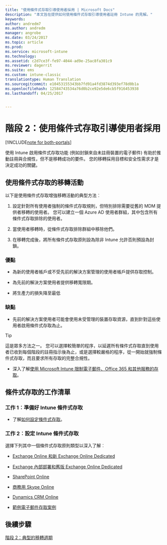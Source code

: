 ```yaml
---
title: "使用條件式存取引導使用者採用 | Microsoft Docs"
description: "本文旨在提供如何使用條件式存取引導使用者註冊 Intune 的見解。"
keywords: 
author: andredm7
ms.author: andredm
manager: angrobe
ms.date: 03/24/2017
ms.topic: article
ms.prod: 
ms.service: microsoft-intune
ms.technology: 
ms.assetid: c2d7ce3f-fe97-4044-ad9e-25ac8fa301c9
ms.reviewer: dagerrit
ms.suite: ems
ms.custom: intune-classic
translationtype: Human Translation
ms.sourcegitcommit: e10453155343bb7fd91a4fd3874d393ef78d0b1a
ms.openlocfilehash: 12584743534a76d0b2ce92e5de6cb5f916453938
ms.lasthandoff: 04/25/2017


---
```


# <a name="phase-2-drive-end-user-adoption-with-conditional-access"></a>階段 2：使用條件式存取引導使用者採用

[!INCLUDE[note for both-portals](../includes/note-for-both-portals.md)]

使用 Intune 啟用條件式存取功能 (例如封鎖來自未註冊裝置的電子郵件) 有助於推動註冊與合規性，但不是移轉成功的要件。 您的移轉採用目標和安全性需求才是決定成功的關鍵。

## <a name="migration-campaign-with-conditional-access"></a>使用條件式存取的移轉活動

以下是使用條件式存取增強移轉活動的典型方法︰

1.  設定針對所有使用者強制的條件式存取規則，但特別排除需要從舊的 MDM 提供者移轉的使用者。 您可以建立一個 Azure AD 使用者群組，其中包含所有條件式存取排除的使用者。

2.  當使用者移轉時，從條件式存取排除群組中移除他們。

3.  在移轉完成後，將所有條件式存取原則設為除非 Intune 允許否則預設為封鎖。

### <a name="advantages"></a>優點

-   為新的使用者帳戶或不受先前的解決方案管理的使用者帳戶提供存取控制。

-   為先前的解決方案使用者提供移轉寬限期。

-   將生產力的損失降至最低

### <a name="disadvantages"></a>缺點

-   先前的解決方案使用者可能會使用未受管理的裝置存取資源，直到針對這些使用者啟用條件式存取為止。

> [!TIP]
> 這是眾多方法之一。 您可以選擇較簡單的程序，以延遲所有條件式存取直到使用者已收到每個階段的註冊指示後為止，或是選擇較嚴格的程序，從一開始就強制條件式存取，而且要求所有存取的完整合規性。

-   深入了解[使用 Microsoft Intune 限制電子郵件、Office 365 和其他服務的存取](https://docs.microsoft.com/intune-azure/conditional-access/what-is-conditional-access)。

## <a name="task-list-for-conditional-access"></a>條件式存取的工作清單

### <a name="task-1-get-ready-for-intune-conditional-access"></a>工作 1︰準備好 Intune 條件式存取

-   了解[如何設定條件式存取](https://docs.microsoft.com/intune/deploy-use/restrict-access-to-email-and-o365-services-with-microsoft-intune)。

### <a name="task-2-set-up-intune-conditional-access"></a>工作 2︰設定 Intune 條件式存取

選擇下列其中一個條件式存取原則類型以深入了解︰

-   [Exchange Online 和新 Exchange Online Dedicated](https://docs.microsoft.com/intune/deploy-use/restrict-access-to-exchange-online-with-microsoft-intune)

-   [Exchange 內部部署和舊版 Exchange Online Dedicated](https://docs.microsoft.com/intune/deploy-use/restrict-access-to-exchange-onpremises-with-microsoft-intune)

-   [SharePoint Online](https://docs.microsoft.com/intune/deploy-use/restrict-access-to-sharepoint-online-with-microsoft-intune)

-   [商務用 Skype Online](https://docs.microsoft.com/intune/deploy-use/restrict-access-to-skype-for-business-online-with-microsoft-intune)

-   [Dynamics CRM Online](https://docs.microsoft.com/intune/deploy-use/restrict-access-to-dynamics-crm-online-with-microsoft-intune)

-   [範例電子郵件存取案例](https://docs.microsoft.com/intune/deploy-use/restrict-email-access-example-scenarios)

## <a name="next-steps"></a>後續步驟

[階段 2：典型的移轉週期](https://docs.microsoft.com/intune/plan-design/migration-phase2-typical-migration-cycle)


